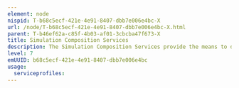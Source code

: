 ```yaml
---
element: node
nispid: T-b68c5ecf-421e-4e91-8407-dbb7e006e4bc-X
url: /node/T-b68c5ecf-421e-4e91-8407-dbb7e006e4bc-X.html
parent: T-b46ef62a-c85f-4b03-af01-3cbcba47f673-X
title: Simulation Composition Services
description: The Simulation Composition Services provide the means to define and execute complex simulations composed of an orchestration of multiple simulations working cooperatively to provide a required output. The orchestration of simulations can include both concurrent and sequential execution of simulations. The outputs of one simulation may provide the input to another for both concurrent and sequentially running simulations. The results, whether discrete or continuous, are provided to the consumer as required.
level: 7
emUUID: b68c5ecf-421e-4e91-8407-dbb7e006e4bc
usage:
  serviceprofiles:
---
```

